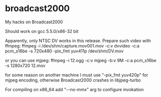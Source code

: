 # broadcast2000
My hacks on Broadcast2000

Should work on gcc 5.5.0/x86-32 bit

Apparently, only NTSC DV works in this release.
Prepare such video with ffmpeg:
ffmpeg -i /dev/shm/capture.mov001.mov -c:v dvvideo -c:a pcm_s16be -s 720x480 -pix_fmt yuv411p /dev/shm/DV.mov
 
 or you can use mjpeg:
 ffmpeg -i 12.ogg -c:v mjpeg -b:v 9M -c:a pcm_s16be -s 1280x720 12.mov
 
for some reason on another machine I must use "-pix_fmt yuv420p" for mjpeg encoding, 
otherwise Broadcast2000 crashes in libjpeg-turbo

For compiling on x86_64 add "--no-mmx" arg to configure invokation
